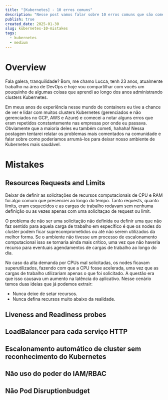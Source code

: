 ```yaml
---
title: "[Kubernetes] - 10 erros comuns"
description: "Nesse post vamos falar sobre 10 erros comuns que são cometidos ao administrar clusters Kubernetes."
publish: true
created_date: 2025-01-30
slug: kubernetes-10-mistakes
tags:
  - kubernetes
  - medium
---
```


# Overview

Fala galera, tranquilidade? Bom, me chamo Lucca, tenh 23 anos, atualmente trabalho na área de DevOps e hoje vou compartilhar com vocês um pouquinho de algumas coisas que aprendi ao longo dos anos administrando clusters Kubernetes.

Em meus anos de experiência nesse mundo de containers eu tive a chance de ver e lidar com muitos clusters Kubernetes (gerenciados e não gerenciados no GCP, AWS e Azure) e comecei a notar alguns erros que eram repetidos constantemente nas empresas por onde eu passava. Obviamente que a maioria deles eu também cometi, hahaha! Nessa postagem tentarei relatar os problemas mais comentados na comunidade e falar sobre como poderiamos arrumá-los para deixar nosso ambiente de Kubernetes mais saudável.

# Mistakes

## Resources Requests and Limits

Deixar de definir as solicitações de recursos computacionais de CPU e RAM foi algo comum que presenciei ao longo do tempo. Tanto requests, quanto limits, eram esquecidos e as cargas de trabalho rodavam sem nenhuma definição ou as vezes apenas com uma solicitaçao de request ou limit.

O problema de não ser uma solicitação não definida ou definir uma que não faz sentido para aquela carga de trabalho em específico é que os nodes do cluster podem ficar suprecomprometidos ou até não serem utilizados da melhor forma. Se o ambiente não tivesse um processo de escalonamento computacional isso se tornaria ainda mais crítico, uma vez que não haveria recurso para eventuais agendamentos de cargas de trabalho ao longo do dia.

No caso da alta demanda por CPUs mal solicitadas, os nodes ficavam superutilizados, fazendo com que a CPU fosse acelerada, uma vez que as cargas de trabalho utilizariam apenas o que foi solicitado. A questão era que isso causava um aumento na latência do aplicativo. Nesse cenário temos duas ideias que já podemos extrair:

- Nunca deixe de setar recursos.
- Nunca defina recursos muito abaixo da realidade.

## Liveness and Readiness probes

## LoadBalancer para cada serviço HTTP

## Escalonamento automático de cluster sem reconhecimento do Kubernetes

## Não uso do poder do IAM/RBAC

## Não Pod Disruptionbudget
